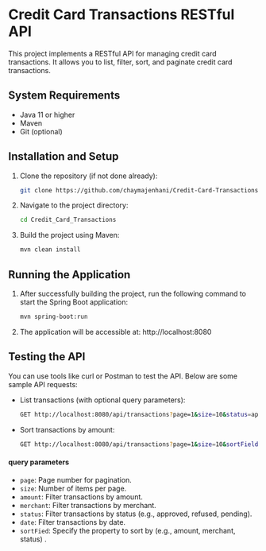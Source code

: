# Credit Card Transactions RESTful API

This project implements a RESTful API for managing credit card transactions. 
It allows you to list, filter, sort, and paginate credit card transactions.

## System Requirements

- Java 11 or higher
- Maven
- Git (optional)

## Installation and Setup

1. Clone the repository (if not done already):
   ```bash
   git clone https://github.com/chaymajenhani/Credit-Card-Transactions-API.git
3. Navigate to the project directory:
   ```bash
   cd Credit_Card_Transactions
5. Build the project using Maven:
   ```bash
   mvn clean install
   
## Running the Application
1. After successfully building the project, run the following command to start the Spring Boot application:
   ```bash
   mvn spring-boot:run
3. The application will be accessible at: http://localhost:8080

## Testing the API
You can use tools like curl or Postman to test the API. Below are some sample API requests:

- List transactions (with optional query parameters):
  ```bash
  GET http://localhost:8080/api/transactions?page=1&size=10&status=approved
- Sort transactions by amount:
  ```bash
  GET http://localhost:8080/api/transactions?page=1&size=10&sortField=amount
  
#### query parameters
- `page`: Page number for pagination.
- `size`: Number of items per page.
- `amount`: Filter transactions by amount.
- `merchant`: Filter transactions by merchant.
- `status`: Filter transactions by status (e.g., approved, refused, pending).
- `date`: Filter transactions by date.
- `sortFied`: Specify the property to sort by (e.g., amount, merchant, status) .



